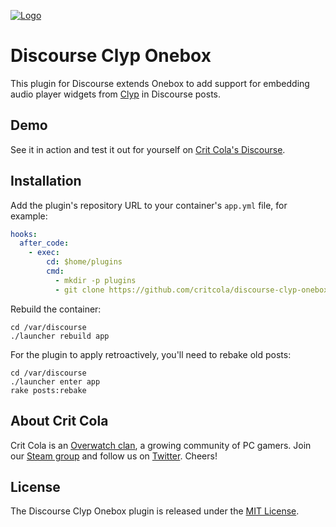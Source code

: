 <a href="https://critcola.com/?utm_source=github.com&utm_medium=readme&utm_term=logo&utm_content=discourse-clyp-onebox&utm_campaign=development">![Logo](https://critcola.com/assets/images/crit-cola-banner.svg)</a>

# Discourse Clyp Onebox

This plugin for Discourse extends Onebox to add support for embedding audio player widgets from [Clyp](https://clyp.it/) in Discourse posts.

## Demo

See it in action and test it out for yourself on [Crit Cola's Discourse](https://critcola.com/?utm_source=github.com&utm_medium=readme&utm_term=demo&utm_content=discourse-clyp-onebox&utm_campaign=development).

## Installation

Add the plugin's repository URL to your container's `app.yml` file, for example:

```yml
hooks:
  after_code:
    - exec:
        cd: $home/plugins
        cmd:
          - mkdir -p plugins
          - git clone https://github.com/critcola/discourse-clyp-onebox.git
```

Rebuild the container:

```
cd /var/discourse
./launcher rebuild app
```

For the plugin to apply retroactively, you'll need to rebake old posts:

```
cd /var/discourse
./launcher enter app
rake posts:rebake
```

## About Crit Cola

Crit Cola is an [Overwatch clan](https://critcola.com/?utm_source=github.com&utm_medium=readme&utm_term=overwatch-clan&utm_content=discourse-clyp-onebox&utm_campaign=development), a growing community of PC gamers. Join our [Steam group](http://steamcommunity.com/groups/critcola) and follow us on [Twitter](https://twitter.com/CritColaGaming). Cheers!

## License

The Discourse Clyp Onebox plugin is released under the [MIT License](LICENSE).
